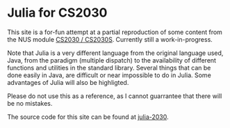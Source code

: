 
# Julia for CS2030

This site is a for-fun attempt at a partial reproduction of some content from the NUS module
[CS2030 / CS2030S](https://nus-cs2030-2021-s3.github.io/notes/). Currently still a work-in-progress.

Note that Julia is a very different language from the original language used, Java, from the paradigm
(multiple dispatch) to the availability of different functions and utilities in the standard library.
Several things that can be done easily in Java, are difficult or near impossible to do in Julia. Some
advantages of Julia will also be highligted.

Please do not use this as a reference, as I cannot guarrantee that there will be no mistakes.

The source code for this site can be found at [julia-2030](https://enziokam.github.io/julia-2030/).

